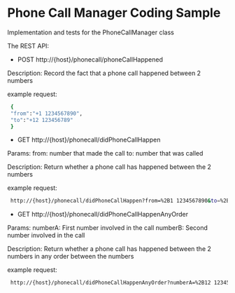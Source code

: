 # Phone Call Manager Coding Sample

Implementation and tests for the PhoneCallManager class

The REST API:

- POST http://{host}/phonecall/phoneCallHappened

Description: Record the fact that a phone call happened between 2 numbers

example request:

```sh
 {
 "from":"+1 1234567890",
 "to":"+12 123456789"
 }
```

- GET http://{host}/phonecall/didPhoneCallHappen

Params:
    from: number that made the call
    to: number that was called

Description: Return whether a phone call has happened between the 2 numbers


example request:

```sh
 http://{host}/phonecall/didPhoneCallHappen?from=%2B1 1234567890&to=%2B12 123456789
```

- GET http://{host}/phonecall/didPhoneCallHappenAnyOrder

Params:
    numberA: First number involved in the call
    numberB: Second number involved in the call

Description: Return whether a phone call has happened between the 2 numbers in any order between the numbers


example request:

```sh
 http://{host}/phonecall/didPhoneCallHappenAnyOrder?numberA=%2B12 123456789&numberB=%2B1 1234567890
```
